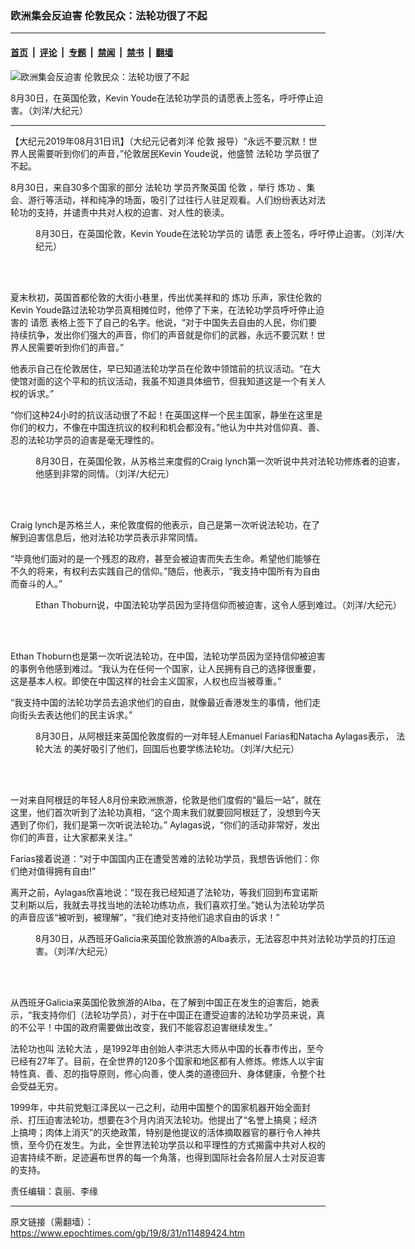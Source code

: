 ### 欧洲集会反迫害 伦敦民众：法轮功很了不起

---

#### [首页](../../../..?n11489424) &nbsp;|&nbsp; [评论](../../../../../epoch-comment?n11489424) &nbsp;|&nbsp; [专题](../../../../../epoch-special?n11489424) &nbsp;|&nbsp; [禁闻](../../../../../epoch-news?n11489424) &nbsp;|&nbsp; [禁书](../../../../../books?n11489424) &nbsp;|&nbsp; [翻墙](https://github.com/gfw-breaker/nogfw/blob/master/README.md?n11489424)


<div><img alt="欧洲集会反迫害 伦敦民众：法轮功很了不起" class="attachment-djy_600_400 size-djy_600_400 wp-post-image" src="https://i.epochtimes.com/assets/uploads/2019/08/8-8-600x400.jpg"/>
<div class="caption">
 <p>
  8月30日，在英国伦敦，Kevin Youde在法轮功学员的请愿表上签名，呼吁停止迫害。（刘洋/大纪元）
 </p>
</div></div><hr/><div class="post_content" id="artbody" itemprop="articleBody">
 <!-- article content begin -->
 <p>
  【大纪元2019年08月31日讯】（大纪元记者刘洋
  <ok href="https://www.epochtimes.com/gb/tag/%E4%BC%A6%E6%95%A6.html">
   伦敦
  </ok>
  报导）“永远不要沉默！世界人民需要听到你们的声音，”伦敦居民Kevin Youde说，他盛赞
  <ok href="https://www.epochtimes.com/gb/tag/%E6%B3%95%E8%BD%AE%E5%8A%9F.html">
   法轮功
  </ok>
  学员很了不起。
 </p>
 <p>
  8月30日，来自30多个国家的部分
  <ok href="https://www.epochtimes.com/gb/tag/%E6%B3%95%E8%BD%AE%E5%8A%9F.html">
   法轮功
  </ok>
  学员齐聚英国
  <ok href="https://www.epochtimes.com/gb/tag/%E4%BC%A6%E6%95%A6.html">
   伦敦
  </ok>
  ，举行
  <ok href="https://www.epochtimes.com/gb/tag/%E7%82%BC%E5%8A%9F.html">
   炼功
  </ok>
  、集会、游行等活动，祥和纯净的场面，吸引了过往行人驻足观看。人们纷纷表达对法轮功的支持，并谴责中共对人权的迫害、对人性的亵渎。
 </p>
 <figure aria-describedby="caption-attachment-11489499" class="wp-caption alignnone" id="attachment_11489499" style="width: 600px">
  <ok href="https://i.epochtimes.com/assets/uploads/2019/08/7-8.jpg" target="_blank">
   <img alt="" class="size-large wp-image-11489499" src="https://i.epochtimes.com/assets/uploads/2019/08/7-8-600x400.jpg"/>
  </ok>
  <br/><figcaption class="wp-caption-text" id="caption-attachment-11489499">
   8月30日，在英国伦敦，Kevin Youde在法轮功学员的
   <ok href="https://www.epochtimes.com/gb/tag/%E8%AF%B7%E6%84%BF.html">
    请愿
   </ok>
   表上签名，呼吁停止迫害。（刘洋/大纪元）
  </figcaption><br/>
 </figure><br/>
 <p>
  夏末秋初，英国首都伦敦的大街小巷里，传出优美祥和的
  <ok href="https://www.epochtimes.com/gb/tag/%E7%82%BC%E5%8A%9F.html">
   炼功
  </ok>
  乐声，家住伦敦的Kevin Youde路过法轮功学员真相摊位时，他停了下来，在法轮功学员呼吁停止迫害的
  <ok href="https://www.epochtimes.com/gb/tag/%E8%AF%B7%E6%84%BF.html">
   请愿
  </ok>
  表格上签下了自己的名字。他说，“对于中国失去自由的人民，你们要持续抗争，发出你们强大的声音，你们的声音就是你们的武器，永远不要沉默！世界人民需要听到你们的声音。”
 </p>
 <p>
  他表示自己在伦敦居住，早已知道法轮功学员在伦敦中领馆前的抗议活动。“在大使馆对面的这个平和的抗议活动，我虽不知道具体细节，但我知道这是一个有关人权的诉求。”
 </p>
 <p>
  “你们这种24小时的抗议活动很了不起！在英国这样一个民主国家，静坐在这里是你们的权力，不像在中国连抗议的权利和机会都没有。”他认为中共对信仰真、善、忍的法轮功学员的迫害是毫无理性的。
 </p>
 <figure aria-describedby="caption-attachment-11490388" class="wp-caption alignnone" id="attachment_11490388" style="width: 600px">
  <ok href="https://i.epochtimes.com/assets/uploads/2019/08/3-31.jpg" target="_blank">
   <img alt="" class="size-large wp-image-11490388" src="https://i.epochtimes.com/assets/uploads/2019/08/3-31-600x400.jpg"/>
  </ok>
  <br/><figcaption class="wp-caption-text" id="caption-attachment-11490388">
   8月30日，在英国伦敦，从苏格兰来度假的Craig lynch第一次听说中共对法轮功修炼者的迫害，他感到非常的同情。（刘洋/大纪元）
  </figcaption><br/>
 </figure><br/>
 <p>
  Craig lynch是苏格兰人，来伦敦度假的他表示，自己是第一次听说法轮功，在了解到迫害信息后，他对法轮功学员表示非常同情。
 </p>
 <p>
  “毕竟他们面对的是一个残忍的政府，甚至会被迫害而失去生命。希望他们能够在不久的将来，有权利去实践自己的信仰。”随后，他表示，“我支持中国所有为自由而奋斗的人。”
 </p>
 <figure aria-describedby="caption-attachment-11489458" class="wp-caption alignnone" id="attachment_11489458" style="width: 600px">
  <ok href="https://i.epochtimes.com/assets/uploads/2019/08/1-1-4.jpg" target="_blank">
   <img alt="" class="wp-image-11489458 size-large" src="https://i.epochtimes.com/assets/uploads/2019/08/1-1-4-600x400.jpg"/>
  </ok>
  <br/><figcaption class="wp-caption-text" id="caption-attachment-11489458">
   Ethan Thoburn说，中国法轮功学员因为坚持信仰而被迫害，这令人感到难过。（刘洋/大纪元）
  </figcaption><br/>
 </figure><br/>
 <p>
  Ethan Thoburn也是第一次听说法轮功，在中国，法轮功学员因为坚持信仰被迫害的事例令他感到难过。“我认为在任何一个国家，让人民拥有自己的选择很重要，这是基本人权。即使在中国这样的社会主义国家，人权也应当被尊重。”
 </p>
 <p>
  “我支持中国的法轮功学员去追求他们的自由，就像最近香港发生的事情，他们走向街头去表达他们的民主诉求。”
 </p>
 <figure aria-describedby="caption-attachment-11489462" class="wp-caption alignnone" id="attachment_11489462" style="width: 600px">
  <ok href="https://i.epochtimes.com/assets/uploads/2019/08/4-20.jpg" target="_blank">
   <img alt="" class="wp-image-11489462 size-large" src="https://i.epochtimes.com/assets/uploads/2019/08/4-20-600x400.jpg"/>
  </ok>
  <br/><figcaption class="wp-caption-text" id="caption-attachment-11489462">
   8月30日，从阿根廷来英国伦敦度假的一对年轻人Emanuel Farias和Natacha Aylagas表示，
   <ok href="https://www.epochtimes.com/gb/tag/%E6%B3%95%E8%BD%AE%E5%A4%A7%E6%B3%95.html">
    法轮大法
   </ok>
   的美好吸引了他们，回国后也要学练法轮功。（刘洋/大纪元）
  </figcaption><br/>
 </figure><br/>
 <p>
  一对来自阿根廷的年轻人8月份来欧洲旅游，伦敦是他们度假的“最后一站”，就在这里，他们首次听到了法轮功真相，“这个周末我们就要回阿根廷了，没想到今天遇到了你们，我们是第一次听说法轮功。” Aylagas说，“你们的活动非常好，发出你们的声音，让大家都来关注。”
 </p>
 <p>
  Farias接着说道：“对于中国国内正在遭受苦难的法轮功学员，我想告诉他们：你们绝对值得拥有自由!”
 </p>
 <p>
  离开之前，Aylagas欣喜地说：“现在我已经知道了法轮功，等我们回到布宜诺斯艾利斯以后，我就去寻找当地的法轮功练功点，我们喜欢打坐。”她认为法轮功学员的声音应该“被听到，被理解”，“我们绝对支持他们追求自由的诉求！”
 </p>
 <figure aria-describedby="caption-attachment-11489459" class="wp-caption alignnone" id="attachment_11489459" style="width: 600px">
  <ok href="https://i.epochtimes.com/assets/uploads/2019/08/2-1-3.jpg" target="_blank">
   <img alt="" class="wp-image-11489459 size-large" src="https://i.epochtimes.com/assets/uploads/2019/08/2-1-3-600x400.jpg"/>
  </ok>
  <br/><figcaption class="wp-caption-text" id="caption-attachment-11489459">
   8月30日，从西班牙Galicia来英国伦敦旅游的Alba表示，无法容忍中共对法轮功学员的打压迫害。（刘洋/大纪元）
  </figcaption><br/>
 </figure><br/>
 <p>
  从西班牙Galicia来英国伦敦旅游的Alba，在了解到中国正在发生的迫害后，她表示，“我支持你们（法轮功学员），对于在中国正在遭受迫害的法轮功学员来说，真的不公平！中国的政府需要做出改变，我们不能容忍迫害继续发生。”
 </p>
 <p>
  法轮功也叫
  <ok href="https://www.epochtimes.com/gb/tag/%E6%B3%95%E8%BD%AE%E5%A4%A7%E6%B3%95.html">
   法轮大法
  </ok>
  ，是1992年由创始人李洪志大师从中国的长春市传出，至今已经有27年了。目前，在全世界的120多个国家和地区都有人修炼。修炼人以宇宙特性真、善、忍的指导原则，修心向善，使人类的道德回升、身体健康，令整个社会受益无穷。
 </p>
 <p>
  1999年，中共前党魁江泽民以一己之利，动用中国整个的国家机器开始全面封杀、打压迫害法轮功，想要在3个月内消灭法轮功。他提出了“名誉上搞臭；经济上搞垮；肉体上消灭”的灭绝政策，特别是他提议的活体摘取器官的暴行令人神共愤，至今仍在发生。为此，全世界法轮功学员以和平理性的方式揭露中共对人权的迫害持续不断，足迹遍布世界的每一个角落，也得到国际社会各阶层人士对反迫害的支持。
 </p>
 <p>
  责任编辑：袁丽、李缘
 </p>
 <!-- article content end -->
 <div id="below_article_ad">
 </div>
</div>


---

原文链接（需翻墙）：https://www.epochtimes.com/gb/19/8/31/n11489424.htm